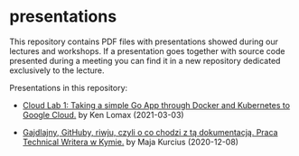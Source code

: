 # presentations
This repository contains PDF files with presentations showed during our lectures and workshops. If a presentation goes together with source code presented during a meeting you can find it in a new repository dedicated exclusively to the lecture.

Presentations in this repository:

- [Cloud Lab 1: Taking a simple Go App through Docker and Kubernetes to Google Cloud.](20210302-CloudLab1.pdf) by Ken Lomax (2021-03-03)

- [Gajdlajny, GitHuby, riwju, czyli o co chodzi z tą dokumentacją. Praca Technical Writera w Kymie.](2020-12-08-Documentation-and-Technical-Writing-at-Kyma/HYC-2020-12-08-Maja-Kurcius-presentation-Gajdlajny-Githuby-riwju-Dokumentacja-Praca-TW-w-Kymie.pdf) by Maja Kurcius (2020-12-08)
